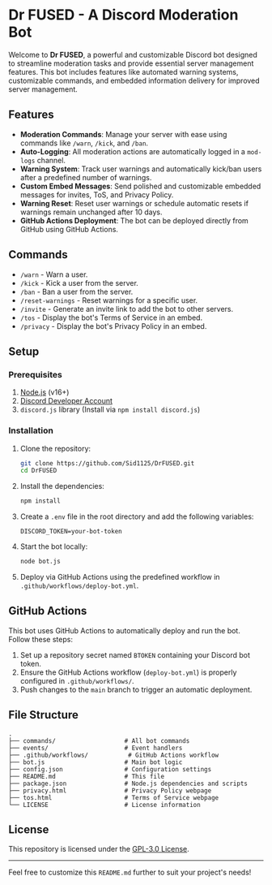 # Dr FUSED - A Discord Moderation Bot

Welcome to **Dr FUSED**, a powerful and customizable Discord bot designed to streamline moderation tasks and provide essential server management features. This bot includes features like automated warning systems, customizable commands, and embedded information delivery for improved server management.

## Features

- **Moderation Commands**: Manage your server with ease using commands like `/warn`, `/kick`, and `/ban`.
- **Auto-Logging**: All moderation actions are automatically logged in a `mod-logs` channel.
- **Warning System**: Track user warnings and automatically kick/ban users after a predefined number of warnings.
- **Custom Embed Messages**: Send polished and customizable embedded messages for invites, ToS, and Privacy Policy.
- **Warning Reset**: Reset user warnings or schedule automatic resets if warnings remain unchanged after 10 days.
- **GitHub Actions Deployment**: The bot can be deployed directly from GitHub using GitHub Actions.

## Commands

- `/warn` - Warn a user.
- `/kick` - Kick a user from the server.
- `/ban` - Ban a user from the server.
- `/reset-warnings` - Reset warnings for a specific user.
- `/invite` - Generate an invite link to add the bot to other servers.
- `/tos` - Display the bot's Terms of Service in an embed.
- `/privacy` - Display the bot's Privacy Policy in an embed.

## Setup

### Prerequisites

1. [Node.js](https://nodejs.org/en/) (v16+)
2. [Discord Developer Account](https://discord.com/developers)
3. `discord.js` library (Install via `npm install discord.js`)

### Installation

1. Clone the repository:

   ```bash
   git clone https://github.com/Sid1125/DrFUSED.git
   cd DrFUSED
   ```

2. Install the dependencies:

   ```bash
   npm install
   ```

3. Create a `.env` file in the root directory and add the following variables:

   ```
   DISCORD_TOKEN=your-bot-token
   ```

4. Start the bot locally:

   ```bash
   node bot.js
   ```

5. Deploy via GitHub Actions using the predefined workflow in `.github/workflows/deploy-bot.yml`.

## GitHub Actions

This bot uses GitHub Actions to automatically deploy and run the bot. Follow these steps:

1. Set up a repository secret named `BTOKEN` containing your Discord bot token.
2. Ensure the GitHub Actions workflow (`deploy-bot.yml`) is properly configured in `.github/workflows/`.
3. Push changes to the `main` branch to trigger an automatic deployment.

## File Structure

```
.
├── commands/                   # All bot commands
├── events/                     # Event handlers
├── .github/workflows/           # GitHub Actions workflow
├── bot.js                      # Main bot logic
├── config.json                 # Configuration settings
├── README.md                   # This file
├── package.json                # Node.js dependencies and scripts
├── privacy.html                # Privacy Policy webpage
├── tos.html                    # Terms of Service webpage
└── LICENSE                     # License information
```

## License

This repository is licensed under the [GPL-3.0 License](./LICENSE).

---

Feel free to customize this `README.md` further to suit your project's needs!

